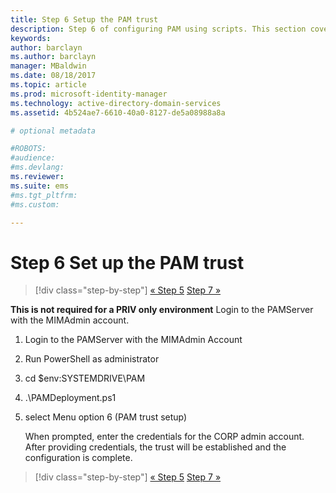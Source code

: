 ```yaml
---
title: Step 6 Setup the PAM trust
description: Step 6 of configuring PAM using scripts. This section covers setting up the necessary trust between the corp and priv domains
keywords:
author: barclayn
ms.author: barclayn
manager: MBaldwin
ms.date: 08/18/2017
ms.topic: article
ms.prod: microsoft-identity-manager
ms.technology: active-directory-domain-services
ms.assetid: 4b524ae7-6610-40a0-8127-de5a08988a8a

# optional metadata

#ROBOTS:
#audience:
#ms.devlang:
ms.reviewer:
ms.suite: ems
#ms.tgt_pltfrm:
#ms.custom:

---
```


# Step 6 Set up the PAM trust

> [!div class="step-by-step"]
> [« Step 5](sp1-step5-configuring-pam.md)
> [Step 7 »](sp1-step7-setup-sidhistory-sidfiltering.md)

**This is not required for a PRIV only environment**
Login to the PAMServer with the MIMAdmin account.

1. Login to the PAMServer with the MIMAdmin Account
2. Run PowerShell as administrator
3. cd $env:SYSTEMDRIVE\PAM
4. .\PAMDeployment.ps1
5. select Menu option 6 (PAM trust setup)

   When prompted, enter the credentials for the CORP admin account. After providing credentials, the trust will be established and the configuration is complete.

> [!div class="step-by-step"]
> [« Step 5](sp1-step5-configuring-pam.md)
> [Step 7 »](sp1-step7-setup-sidhistory-sidfiltering.md)
